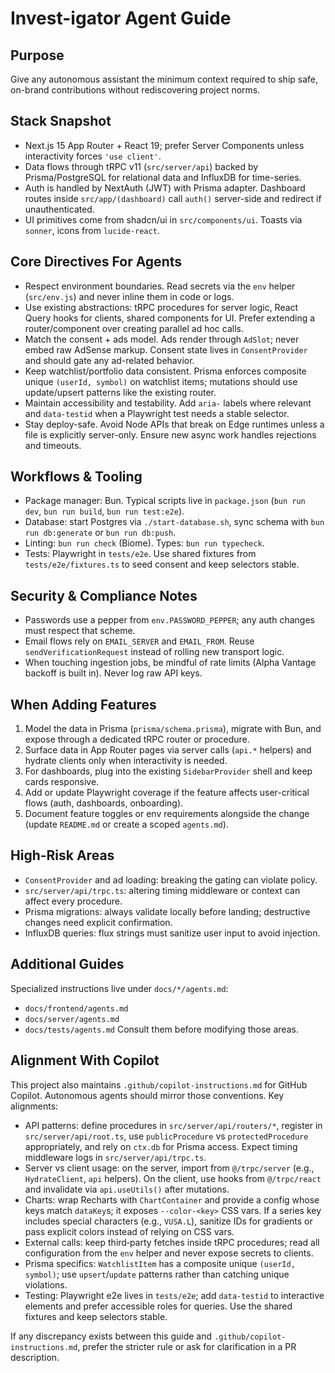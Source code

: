 # Invest-igator Agent Guide

## Purpose
Give any autonomous assistant the minimum context required to ship safe, on-brand contributions without rediscovering project norms.

## Stack Snapshot
- Next.js 15 App Router + React 19; prefer Server Components unless interactivity forces `'use client'`.
- Data flows through tRPC v11 (`src/server/api`) backed by Prisma/PostgreSQL for relational data and InfluxDB for time-series.
- Auth is handled by NextAuth (JWT) with Prisma adapter. Dashboard routes inside `src/app/(dashboard)` call `auth()` server-side and redirect if unauthenticated.
- UI primitives come from shadcn/ui in `src/components/ui`. Toasts via `sonner`, icons from `lucide-react`.

## Core Directives For Agents
- Respect environment boundaries. Read secrets via the `env` helper (`src/env.js`) and never inline them in code or logs.
- Use existing abstractions: tRPC procedures for server logic, React Query hooks for clients, shared components for UI. Prefer extending a router/component over creating parallel ad hoc calls.
- Match the consent + ads model. Ads render through `AdSlot`; never embed raw AdSense markup. Consent state lives in `ConsentProvider` and should gate any ad-related behavior.
- Keep watchlist/portfolio data consistent. Prisma enforces composite unique `(userId, symbol)` on watchlist items; mutations should use update/upsert patterns like the existing router.
- Maintain accessibility and testability. Add `aria-` labels where relevant and `data-testid` when a Playwright test needs a stable selector.
- Stay deploy-safe. Avoid Node APIs that break on Edge runtimes unless a file is explicitly server-only. Ensure new async work handles rejections and timeouts.

## Workflows & Tooling
- Package manager: Bun. Typical scripts live in `package.json` (`bun run dev`, `bun run build`, `bun run test:e2e`).
- Database: start Postgres via `./start-database.sh`, sync schema with `bun run db:generate` or `bun run db:push`.
- Linting: `bun run check` (Biome). Types: `bun run typecheck`.
- Tests: Playwright in `tests/e2e`. Use shared fixtures from `tests/e2e/fixtures.ts` to seed consent and keep selectors stable.

## Security & Compliance Notes
- Passwords use a pepper from `env.PASSWORD_PEPPER`; any auth changes must respect that scheme.
- Email flows rely on `EMAIL_SERVER` and `EMAIL_FROM`. Reuse `sendVerificationRequest` instead of rolling new transport logic.
- When touching ingestion jobs, be mindful of rate limits (Alpha Vantage backoff is built in). Never log raw API keys.

## When Adding Features
1. Model the data in Prisma (`prisma/schema.prisma`), migrate with Bun, and expose through a dedicated tRPC router or procedure.
2. Surface data in App Router pages via server calls (`api.*` helpers) and hydrate clients only when interactivity is needed.
3. For dashboards, plug into the existing `SidebarProvider` shell and keep cards responsive.
4. Add or update Playwright coverage if the feature affects user-critical flows (auth, dashboards, onboarding).
5. Document feature toggles or env requirements alongside the change (update `README.md` or create a scoped `agents.md`).

## High-Risk Areas
- `ConsentProvider` and ad loading: breaking the gating can violate policy.
- `src/server/api/trpc.ts`: altering timing middleware or context can affect every procedure.
- Prisma migrations: always validate locally before landing; destructive changes need explicit confirmation.
- InfluxDB queries: flux strings must sanitize user input to avoid injection.

## Additional Guides
Specialized instructions live under `docs/*/agents.md`:
- `docs/frontend/agents.md`
- `docs/server/agents.md`
- `docs/tests/agents.md`
Consult them before modifying those areas.

## Alignment With Copilot
This project also maintains `.github/copilot-instructions.md` for GitHub Copilot. Autonomous agents should mirror those conventions. Key alignments:
- API patterns: define procedures in `src/server/api/routers/*`, register in `src/server/api/root.ts`, use `publicProcedure` vs `protectedProcedure` appropriately, and rely on `ctx.db` for Prisma access. Expect timing middleware logs in `src/server/api/trpc.ts`.
- Server vs client usage: on the server, import from `@/trpc/server` (e.g., `HydrateClient`, `api` helpers). On the client, use hooks from `@/trpc/react` and invalidate via `api.useUtils()` after mutations.
- Charts: wrap Recharts with `ChartContainer` and provide a config whose keys match `dataKey`s; it exposes `--color-<key>` CSS vars. If a series key includes special characters (e.g., `VUSA.L`), sanitize IDs for gradients or pass explicit colors instead of relying on CSS vars.
- External calls: keep third‑party fetches inside tRPC procedures; read all configuration from the `env` helper and never expose secrets to clients.
- Prisma specifics: `WatchlistItem` has a composite unique `(userId, symbol)`; use `upsert`/`update` patterns rather than catching unique violations.
- Testing: Playwright e2e lives in `tests/e2e`; add `data-testid` to interactive elements and prefer accessible roles for queries. Use the shared fixtures and keep selectors stable.

If any discrepancy exists between this guide and `.github/copilot-instructions.md`, prefer the stricter rule or ask for clarification in a PR description.
